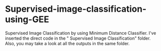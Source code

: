 # Supervised-image-classification-using-GEE
Supervised Image Classification by using Minimum Distance Classifier.
I've inserted the direct code in the " Supervised Image Classification" folder. 
Also, you may take a look at all the outputs in the same folder.
